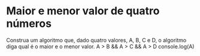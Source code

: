 # Maior e menor valor de quatro números
Construa um algoritmo que, dado quatro valores, A, B, C e D, o algoritmo diga qual é o maior e o menor valor.
A > B && A > C && A > D
console.log(A)

